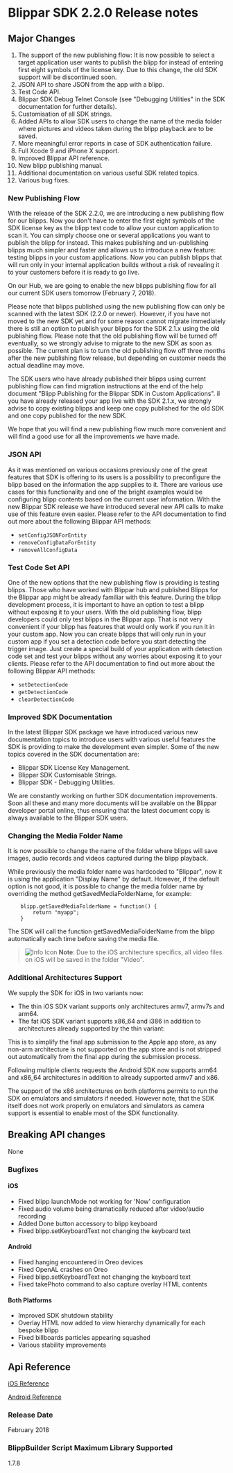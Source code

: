 # Blippar SDK 2.2.0 Release notes

## **Major Changes**

1. The support of the new publishing flow: It is now possible to select a target application user wants to publish the blipp for instead of entering first eight symbols of the license key. Due to this change, the old SDK support will be discontinued soon.
2. JSON API to share JSON from the app with a blipp.
3. Test Code API.
4. Blippar SDK Debug Telnet Console (see "Debugging Utilities" in the SDK documentation for further details).
5. Customisation of all SDK strings.
6. Added APIs to allow SDK users to change the name of the media folder where pictures and videos taken during the blipp playback are to be saved.
7. More meaningful error reports in case of SDK authentication failure.
8. Full Xcode 9 and iPhone X support.
9. Improved Blippar API reference.
10. New blipp publishing manual.
11. Additional documentation on various useful SDK related topics.
12. Various bug fixes.

### New Publishing Flow

With the release of the SDK 2.2.0, we are introducing a new publishing flow for our blipps. Now you don't have to enter the first eight symbols of the SDK license key as the blipp test code to allow your custom application to scan it. You can simply choose one or several applications you want to publish the blipp for instead. This makes publishing and un-publishing blipps much simpler and faster and allows us to introduce a new feature: testing blipps in your custom applications. Now you can publish blipps that will run only in your internal application builds without a risk of revealing it to your customers before it is ready to go live.

On our Hub, we are going to enable the new blipps publishing flow for all our current SDK users tomorrow (February 7, 2018). 

Please note that blipps published using the new publishing flow can only be scanned with the latest SDK (2.2.0 or newer). However, if you have not moved to the new SDK yet and for some reason cannot migrate immediately there is still an option to publish your blipps for the SDK 2.1.x using the old publishing flow. Please note that the old publishing flow will be turned off eventually, so we strongly advise to migrate to the new SDK as soon as possible. The current plan is to turn the old publishing flow off three months after the new publishing flow release, but depending on customer needs the actual deadline may move.

The SDK users who have already published their blipps using current publishing flow can find migration instructions at the end of the help document "Blipp Publishing for the Blippar SDK in Custom Applications". iI you have already released your app live with the SDK 2.1.x, we strongly advise to copy existing blipps and keep one copy published for the old SDK and one copy published for the new SDK.

We hope that you will find a new publishing flow much more convenient and will find a good use for all the improvements we have made. 

### JSON API

As it was mentioned on various occasions previously one of the great features that SDK is offering to its users is a possibility to preconfigure the blipp based on the information the app supplies to it. There are various use cases for this functionality and one of the bright examples would be configuring blipp contents based on the current user information. With the new Blippar SDK release we have introduced several new API calls to make use of this feature even easier. Please refer to the API documentation to find out more about the following Blippar API methods:

* `setConfigJSONForEntity`
* `removeConfigDataForEntity`
* `removeAllConfigData`

### Test Code Set API

One of the new options that the new publishing flow is providing is testing blipps. Those who have worked with Blippar hub and published Blipps for the Blippar app might be already familiar with this feature. During the blipp development process, it is important to have an option to test a blipp without exposing it to your users. With the old publishing flow, blipp developers could only test blipps in the Blippar app. That is not very convenient if your blipp has features that would only work if you run it in your custom app. Now you can create blipps that will only run in your custom app if you set a detection code before you start detecting the trigger image. Just create a special build of your application with detection code set and test your blipps without any worries about exposing it to your clients. Please refer to the API documentation to find out more about the following Blippar API methods:

* `setDetectionCode`
* `getDetectionCode`
* `clearDetectionCode`

### Improved SDK Documentation

In the latest Blippar SDK package we have introduced various new documentation topics to introduce users with various useful features the SDK is providing to make the development even simpler. Some of the new topics covered in the SDK documentation are:

* Blippar SDK License Key Management.
* Blippar SDK Customisable Strings.
* Blippar SDK - Debugging Utilities.

We are constantly working on further SDK documentation improvements. Soon all these and many more documents will be available on the Blippar developer portal online, thus ensuring that the latest document copy is always available to the Blippar SDK users.

### Changing the Media Folder Name

It is now possible to change the name of the folder where blipps will save images, audio records and videos captured during the blipp playback.

While previously the media folder name was hardcoded to "Blippar", now it is using the application "Display Name" by default. However, if the default option is not good, it is possible to change the media folder name by overriding the method getSavedMediaFolderName, for example:

        blipp.getSavedMediaFolderName = function() {
            return "myapp";
        }

The SDK will call the function getSavedMediaFolderName from the blipp automatically each time before saving the media file.

>![Info Icon](https://blippar-devportal-dev.s3.amazonaws.com/media/uploads/BlipparSDK_Info.png) 
>**Note**: Due to the iOS architecture specifics, all video files on iOS will be saved in the folder "Video".

### Additional Architectures Support

We supply the SDK for iOS in two variants now:

* The thin iOS SDK variant supports only architectures armv7, armv7s and arm64. 
* The fat iOS SDK variant supports x86_64 and i386 in addition to architectures already supported by the thin variant:

This is to simplify the final app submission to the Apple app store, as any non-arm architecture is not supported on the app store and is not stripped out automatically from the final app during the submission process.

Following multiple clients requests the Android SDK now supports arm64 and x86_64 architectures in addition to already supported armv7 and x86.

The support of the x86 architectures on both platforms permits to run the SDK on emulators and simulators if needed. However note, that the SDK itself does not work properly on emulators and simulators as camera support is essential to enable most of the SDK functionality.

## **Breaking API changes**

None

### **Bugfixes**

#### iOS

* Fixed blipp launchMode not working for 'Now' configuration
* Fixed audio volume being dramatically reduced after video/audio recording
* Added Done button accessory to blipp keyboard
* Fixed blipp.setKeyboardText not changing the keyboard text

#### Android

* Fixed hanging encountered in Oreo devices
* Fixed OpenAL crashes on Oreo
* Fixed blipp.setKeyboardText not changing the keyboard text
* Fixed takePhoto command to also capture overlay HTML contents

#### Both Platforms

* Improved SDK shutdown stability
* Overlay HTML now added to view hierarchy dynamically for each bespoke blipp
* Fixed billboards particles appearing squashed
* Various stability improvements

## **Api Reference**

[iOS Reference](http://phqeq0ldrt2zcqjc2xhayirsvmil1qz2.s3-website-eu-west-1.amazonaws.com/blippar-sdk/api/ios/2.2.0)

[Android Reference](http://phqeq0ldrt2zcqjc2xhayirsvmil1qz2.s3-website-eu-west-1.amazonaws.com/blippar-sdk/api/android/2.2.0)

### **Release Date**

February 2018

### **BlippBuilder Script Maximum Library Supported**

1.7.8